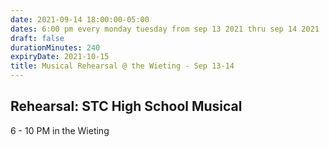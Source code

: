 ```yaml
---
date: 2021-09-14 18:00:00-05:00
dates: 6:00 pm every monday tuesday from sep 13 2021 thru sep 14 2021
draft: false
durationMinutes: 240
expiryDate: 2021-10-15
title: Musical Rehearsal @ the Wieting - Sep 13-14
---
```


## Rehearsal: STC High School Musical 
6 - 10 PM in the Wieting
